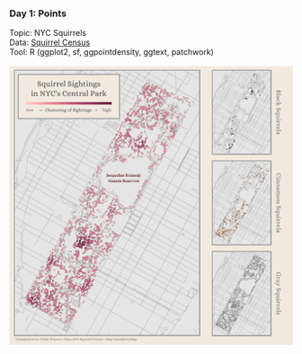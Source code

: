 ### Day 1: Points
Topic: NYC Squirrels
<br>
Data: [Squirrel Census](https://data.cityofnewyork.us/Environment/2018-Central-Park-Squirrel-Census-Squirrel-Data/vfnx-vebw)
<br>
Tool: R (ggplot2, sf, ggpointdensity, ggtext, patchwork)
<br><br>
![./Day01_Points/Points_Squirrels.png](https://raw.githubusercontent.com/Z3tt/30DayMapChallenge/master/contributions/Day01_Points/Points_Squirrels.png)
